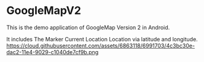 # GoogleMapV2
This is the demo application of GoogleMap Version 2 in Android.

It includes
The Marker
Current Location
Location via latitude and longitude.
https://cloud.githubusercontent.com/assets/6863118/6991703/4c3bc30e-dac2-11e4-9029-c1040de7cf9b.png
